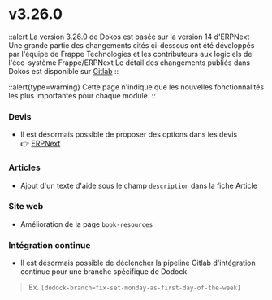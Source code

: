 # v3.26.0

::alert
La version 3.26.0 de Dokos est basée sur la version 14 d'ERPNext
Une grande partie des changements cités ci-dessous ont été développés par l'équipe de Frappe Technologies et les contributeurs aux logiciels de l'éco-système Frappe/ERPNext
Le détail des changements publiés dans Dokos est disponible sur [Gitlab](https://gitlab.com/dokos/dokos/-/releases/v3.26.0)
::

::alert{type=warning}
Cette page n'indique que les nouvelles fonctionnalités les plus importantes pour chaque module.
::


### Devis

- Il est désormais possible de proposer des options dans les devis  
:point_right: [ERPNext](https://github.com/frappe/erpnext/pull/33874)


### Articles

- Ajout d'un texte d'aide sous le champ `description` dans la fiche Article


### Site web

- Amélioration de la page `book-resources`


### Intégration continue

- Il est désormais possible de déclencher la pipeline Gitlab d'intégration continue pour une branche spécifique de Dodock
> Ex. `[dodock-branch=fix-set-monday-as-first-day-of-the-week]`